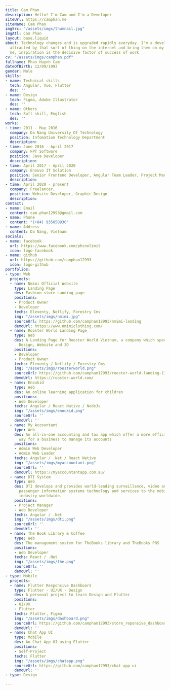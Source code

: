 ```yaml
---
title: Cam Phan
description: Hello! I'm Cam and I'm a Developer
siteUrl: https://camphan.me
siteName: Cam Phan
imgSrc: "/assets/imgs/thumnail.jpg"
imgAtl: Cam Phan
layout: base.liquid
about: Technology changes and is upgraded rapidly everyday. I'm a developer who is
  attracted by that sort of thing on the internet and bring them on my  projects.To
  me, inspiration is the decisive factor of success of work
cv: "/assets/imgs/camphan.pdf"
fullname: Phan Huynh Cam
dateOfBirth: 12/09/1993
gender: Male
skills:
- name: Technical skills
  tech: Angular, Vue, Flutter
  des: ''
- name: Design
  tech: Figma, Adobe Illustrator
  des: ''
- name: Others
  tech: Soft skill, English
  des: ''
works:
- time: 2011 - May 2016
  company: Da Nang University Of Technology
  position: Infomation Technology Department
  description: 
- time: June 2016 - April 2017
  company: FPT Software
  position: Java Developer
  description: 
- time: April 2017 - April 2020
  company: Enouvo IT Solution
  position: Senior Frontend Developer, Angular Team Leader, Project Manager
  description: 
- time: April 2020 - present
  company: Freelancer,
  position: Website Developer, Graphic Design
  description: 
contact:
- name: Email
  content: cam.phan12993@gmail.com
- name: Phone
  content: "(+84) 935050930"
- name: Address
  content: Da Nang, Vietnam
socials:
- name: facebook
  url: https://www.facebook.com/phcnolimit
  icon: logo-facebook
- name: github
  url: https://github.com/camphan12993
  icon: logo-github
portfolios:
- type: Web
  projects:
  - name: Nmimi Official Website
    type: Landing Page
    des: Fashion store Landing page
    positions:
    - Product Owner
    - Developer
    techs: Eleventy, Netlify, Forestry Cms
    img: "/assets/imgs/nmimi.jpg"
    sourceUrl: https://github.com/camphan12993/nmimi-landing
    demoUrl: https://www.nmimiclothing.com/
  - name: Rooster World Landing Page
    type: Web
    des: A Landing Page for Rooster World Vietnam, a company which specializes in
      Design, Website and 3D
    positions:
    - Developer
    - Product Owner
    techs: Eleventy / Netlify / Forestry Cms
    img: "/assets/imgs/roosterworld.png"
    sourceUrl: https://github.com/camphan12993/rooster-world-landing-11ty
    demoUrl: https://rooster-world.com/
  - name: Enoukid
    type: Web
    des: An online learning application for children
    positions:
    - Web Developer
    techs: Angular / React Native / NodeJs
    img: "/assets/imgs/enoukid.png"
    sourceUrl: ''
    demoUrl: ''
  - name: My Accountant
    type: Web
    des: An all-in-one accounting and tax app which offer a more efficient and enjoyable
      way for a business to manage its accounts
    positions:
    - Admin Web Developer
    - Admin Web Leader
    techs: Angular / .Net / React Native
    img: "/assets/imgs/myaccountant.png"
    sourceUrl: ''
    demoUrl: https://myaccountantapp.com.au/
  - name: DTI System
    type: Web
    des: DTI develops and provides world-leading surveillance, video analytics, and
      passenger information systems technology and services to the mobile transit
      industry worldwide.
    positions:
    - Project Manager
    - Web Developer
    techs: Angular / .Net
    img: "/assets/imgs/dti.png"
    sourceUrl: ''
    demoUrl: ''
  - name: The Book Library & Coffee
    type: Web
    des: The management system for TheBooks library and TheBooks POS
    positions:
    - Web Developer
    techs: React / .Net
    img: "/assets/imgs/the.png"
    sourceUrl: ''
    demoUrl: ''
- type: Mobile
  projects:
  - name: Flutter Responsive Dashboard
    type: Flutter - UI/UX - Design
    des: A personal project to learn Design and Flutter
    positions:
    - UI/UX
    - Flutter
    techs: Flutter, Figma
    img: "/assets/imgs/dashboard.png"
    sourceUrl: https://github.com/camphan12993/store_reponsive_dashboard
    demoUrl: ''
  - name: Chat App UI
    type: Mobile
    des: An Chat App UI using Flutter
    positions:
    - Self-Project
    techs: Flutter
    img: "/assets/imgs/chatapp.png"
    sourceUrl: https://github.com/camphan12993/chat-app-ui
    demoUrl: ''
- type: Design

---
```

